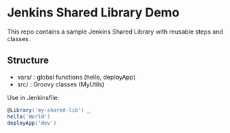 # Jenkins Shared Library Demo

This repo contains a sample Jenkins Shared Library with reusable steps and classes.

## Structure
- vars/ : global functions (hello, deployApp)
- src/ : Groovy classes (MyUtils)

Use in Jenkinsfile:
```groovy
@Library('my-shared-lib') _
hello('World')
deployApp('dev')
```
